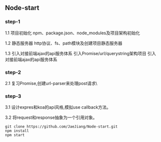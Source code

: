 ## Node-start

### step-1

1.1 项目初始化
npm、package.json、node_modules及项目架构初始化
	
1.2 静态服务器
http协议、fs、path模块及创建项目静态服务器
	
1.3 引入对接前端ajax的api服务体系
引入Promise/url/querystring架构项目
引入对接前端ajax的api服务体系

### step-2

2.1 复习Promise,创建url-parser来处理post请求\

### step-3 

3.1 设计expres和koa的api风格,模拟use callback方法。

3.2 将request和response抽象为一个引用对象。

	
	git clone https://github.com/JaeJiang/Node-start.git
	npm install 
	npm start